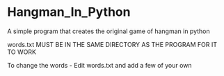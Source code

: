 # Hangman_In_Python
A simple program that creates the original game of hangman in python

words.txt MUST BE IN THE SAME DIRECTORY AS THE PROGRAM FOR IT TO WORK

To change the words - Edit words.txt and add a few of your own
